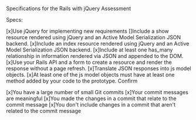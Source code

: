 Specifications for the Rails with jQuery Assessment

Specs:

 [x]Use jQuery for implementing new requirements
 []Include a show resource rendered using jQuery and an Active Model   Serialization JSON backend.
 [x]Include an index resource rendered using jQuery and an Active Model Serialization JSON backend.
 [x]Include at least one has_many relationship in information rendered via JSON and appended to the DOM.
 [x]Use your Rails API and a form to create a resource and render the response without a page refresh.
 [x]Translate JSON responses into js model objects.
 [x]At least one of the js model objects must have at least one method added by your code to the prototype.
Confirm

 [x]You have a large number of small Git commits
 [x]Your commit messages are meaningful
 [x]You made the changes in a commit that relate to the commit message
 [x]You don't include changes in a commit that aren't related to the commit message
